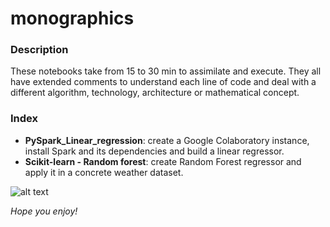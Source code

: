 # monographics
### Description
These notebooks take from 15 to 30 min to assimilate and execute.
They all have extended comments to understand each line of code and deal with a different algorithm, technology, architecture or mathematical concept.
### Index
- **PySpark_Linear_regression**: create a Google Colaboratory instance, install Spark and its dependencies and build a linear regressor.
- **Scikit-learn - Random forest**: create Random Forest regressor and apply it in a concrete weather dataset. 

![alt text](https://user-images.githubusercontent.com/33966875/63888998-607a5d00-c9e0-11e9-867a-14ce1e55dcc7.jpg)

*Hope you enjoy!*
